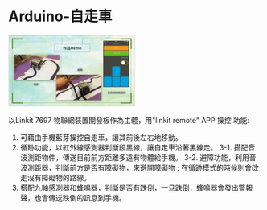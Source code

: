 # Arduino-自走車
<img src="https://github.com/g91358677462/Arduino-Self-propelled-car/blob/main/assets/Arduino%E8%87%AA%E8%B5%B0%E8%BB%8A.PNG" width="50%" height="50%">

以Linkit 7697 物聯網裝置開發板作為主體，用"linkit remote" APP 操控 
功能:
1. 可藉由手機藍芽操控自走車，讓其前後左右地移動。
2. 循跡功能，以紅外線感測器判斷段黑線，讓自走車沿著黑線走。 
3-1. 搭配音波測距物件，傳送目前前方距離多遠有物體給手機。 
3-2. 避障功能，利用音波測距器，判斷前方是否有障礙物，來避開障礙物 ; 在循跡模式的時候則會改走沒有障礙物的路線。
4. 搭配九軸感測器和蜂鳴器，判斷是否有跌倒，一旦跌倒，蜂鳴器會發出警報聲，也會傳送跌倒的訊息到手機。

